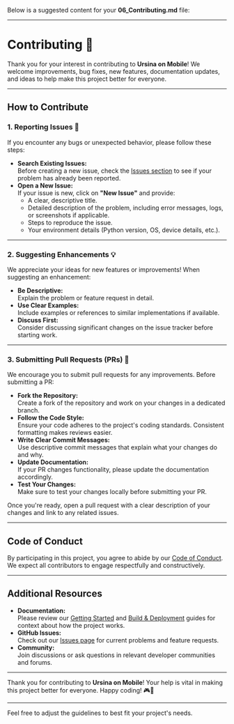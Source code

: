 Below is a suggested content for your **06_Contributing.md** file:

---

# Contributing 🤝

Thank you for your interest in contributing to **Ursina on Mobile**! We welcome improvements, bug fixes, new features, documentation updates, and ideas to help make this project better for everyone.

---

## How to Contribute

### 1. Reporting Issues 🐞

If you encounter any bugs or unexpected behavior, please follow these steps:

- **Search Existing Issues:**  
  Before creating a new issue, check the [Issues section](https://github.com/ShivamKR12/UrsinaForMobile/issues) to see if your problem has already been reported.
- **Open a New Issue:**  
  If your issue is new, click on **"New Issue"** and provide:
  - A clear, descriptive title.
  - Detailed description of the problem, including error messages, logs, or screenshots if applicable.
  - Steps to reproduce the issue.
  - Your environment details (Python version, OS, device details, etc.).

---

### 2. Suggesting Enhancements 💡

We appreciate your ideas for new features or improvements! When suggesting an enhancement:

- **Be Descriptive:**  
  Explain the problem or feature request in detail.
- **Use Clear Examples:**  
  Include examples or references to similar implementations if available.
- **Discuss First:**  
  Consider discussing significant changes on the issue tracker before starting work.

---

### 3. Submitting Pull Requests (PRs) 🚀

We encourage you to submit pull requests for any improvements. Before submitting a PR:

- **Fork the Repository:**  
  Create a fork of the repository and work on your changes in a dedicated branch.
- **Follow the Code Style:**  
  Ensure your code adheres to the project's coding standards. Consistent formatting makes reviews easier.
- **Write Clear Commit Messages:**  
  Use descriptive commit messages that explain what your changes do and why.
- **Update Documentation:**  
  If your PR changes functionality, please update the documentation accordingly.
- **Test Your Changes:**  
  Make sure to test your changes locally before submitting your PR.

Once you're ready, open a pull request with a clear description of your changes and link to any related issues.

---

## Code of Conduct

By participating in this project, you agree to abide by our [Code of Conduct](CODE_OF_CONDUCT.md). We expect all contributors to engage respectfully and constructively.

---

## Additional Resources

- **Documentation:**  
  Please review our [Getting Started](01_Getting_Started.md) and [Build & Deployment](03_Build_and_Deployment.md) guides for context about how the project works.
- **GitHub Issues:**  
  Check out our [Issues page](https://github.com/ShivamKR12/UrsinaForMobile/issues) for current problems and feature requests.
- **Community:**  
  Join discussions or ask questions in relevant developer communities and forums.

---

Thank you for contributing to **Ursina on Mobile**! Your help is vital in making this project better for everyone. Happy coding! 🎮🚀

---

Feel free to adjust the guidelines to best fit your project's needs.
